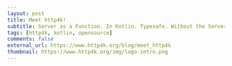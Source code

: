 ```yaml
---
layout: post
title: Meet http4k!
subtitle: Server as a Function. In Kotlin. Typesafe. Without the Server.
tags: [http4k, kotlin, opensource]
comments: false
external_url: https://www.http4k.org/blog/meet_http4k
thumbnail: https://www.http4k.org/img/logo-intro.png
---
```

